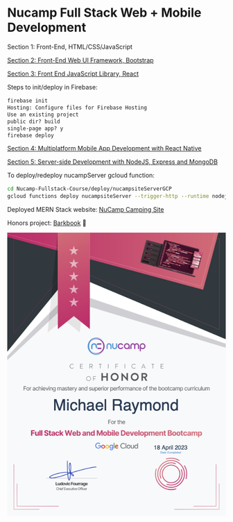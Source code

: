 # Nucamp Full Stack Web + Mobile Development

Section 1: Front-End, HTML/CSS/JavaScript

[Section 2: Front-End Web UI Framework, Bootstrap](./NucampFolder/2-Bootstrap)

[Section 3: Front End JavaScript Library, React](./NucampFolder/3-React/)

Steps to init/deploy in Firebase:

```
firebase init
Hosting: Configure files for Firebase Hosting
Use an existing project
public dir? build
single-page app? y
firebase deploy
```

[Section 4: Multiplatform Mobile App Development with React Native](./NucampFolder/4-React-Native/)

[Section 5: Server-side Development with NodeJS, Express and MongoDB](./NucampFolder/5-NodeJS-Express-MongoDB/)

To deploy/redeploy nucampServer gcloud function:

```bash
cd Nucamp-Fullstack-Course/deploy/nucampsiteServerGCP
gcloud functions deploy nucampsiteServer --trigger-http --runtime nodejs12 --allow-unauthenticated
```

Deployed MERN Stack website: [NuCamp Camping Site](https://nucampsite-client-michaelr.web.app)

Honors project: [Barkbook](https://github.com/mjr2595/borker) 🐾

![Nucamp Full Stack Certificate of Honor](./Full_Stack_Web_and_Mobile_Development_Certificate___Honor_Student.png)
